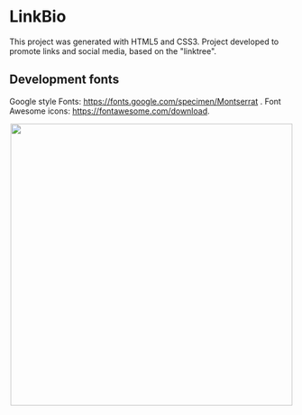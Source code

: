 # LinkBio

This project was generated with HTML5 and CSS3.
Project developed to promote links and social media, based on the "linktree".

## Development fonts

Google style Fonts: https://fonts.google.com/specimen/Montserrat .
Font Awesome icons: https://fontawesome.com/download.

<div align="center">
<img src="https://user-images.githubusercontent.com/29787356/174423670-2511e57a-8ec5-41da-bebd-725f1128020d.png" width="500px" />
</div>
